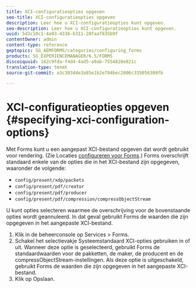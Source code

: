 ```yaml
---
title: XCI-configuratieopties opgeven
seo-title: XCI-configuratieopties opgeven
description: Leer hoe u XCI-configuratieopties kunt opgeven.
seo-description: Leer hoe u XCI-configuratieopties kunt opgeven.
uuid: 5d3c10c1-4a93-4336-b311-20faaf835b9f
contentOwner: admin
content-type: reference
geptopics: SG_AEMFORMS/categories/configuring_forms
products: SG_EXPERIENCEMANAGER/6.5/FORMS
discoiquuid: 162c9fda-f4d4-4ad5-a9ab-7554828e821c
translation-type: tm+mt
source-git-commit: a3c303d4e3a85e1b2e794bec2006c335056309fb

---
```



# XCI-configuratieopties opgeven {#specifying-xci-configuration-options}

Met Forms kunt u een aangepast XCI-bestand opgeven dat wordt gebruikt voor rendering. (Zie Locaties [configureren voor Forms](/help/forms/using/admin-help/configuring-locations-forms.md#configuring-locations-for-forms).) Forms overschrijft standaard enkele van de opties die in het XCI-bestand zijn opgegeven, waaronder de volgende:

* `config/present/xdp/packets`
* `config/present/pdf/creator`
* `config/present/pdf/producer`
* `config/present/pdf/compression/compressObjectStream`

U kunt opties selecteren waarmee de overschrijving voor de bovenstaande opties wordt geannuleerd. In dat geval gebruikt Forms de waarden die zijn opgegeven in het aangepaste XCI-bestand.

1. Klik in de beheerconsole op Services > Forms.
1. Schakel het selectievakje Systeemstandaard XCI-opties gebruiken in of uit. Wanneer deze optie is geselecteerd, gebruikt Forms de standaardwaarden voor de pakketten, de maker, de producent en de compressObjectStream-instellingen. Als deze optie is uitgeschakeld, gebruikt Forms de waarden die zijn opgegeven in het aangepaste XCI-bestand.
1. Klik op Opslaan.

